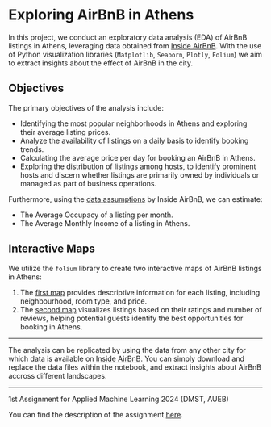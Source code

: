 # Exploring AirBnB in Athens
In this project, we conduct an exploratory data analysis (EDA) of AirBnB listings in Athens, leveraging data obtained from [Inside AirBnB](https://insideairbnb.com/get-the-data/). With the use of Python visualization libraries (`Matplotlib`, `Seaborn`, `Plotly`, `Folium`) we aim to extract insights about the effect of AirBnB in the city.


## Objectives
The primary objectives of the analysis include:

* Identifying the most popular neighborhoods in Athens and exploring their average listing prices.
* Analyze the availability of listings on a daily basis to identify booking trends.
* Calculating the average price per day for booking an AirBnB in Athens.
* Exploring the distribution of listings among hosts, to identify prominent hosts and discern whether listings are primarily owned by individuals or managed as part of business operations.

Furthermore, using the [data assumptions](https://insideairbnb.com/data-assumptions/) by Inside AirBnB, we can estimate:
* The Average Occupacy of a listing per month.
* The Average Monthly Income of a listing in Athens.

## Interactive Maps

We utilize the `folium` library to create two interactive maps of AirBnB listings in Athens:

1. The [first map](https://github.com/cfragiadakis/Exploring-AirBnB/blob/main/athens_airbnb_map.html) provides descriptive information for each listing, including neighbourhood, room type, and price.
2. The [second map](https://github.com/cfragiadakis/Exploring-AirBnB-in-Athens/blob/main/athens_airbnb_map2.html) visualizes listings based on their ratings and number of reviews, helping potential guests identify the best opportunities for booking in Athens.


---

The analysis can be replicated by using the data from any other city for which data is available on [Inside AirBnB](https://insideairbnb.com/get-the-data/). You can simply download and replace the data files within the notebook, and extract insights about AirBnB accross different landscapes.

--- 

1st Assignment for Applied Machine Learning 2024 (DMST, AUEB)

You can find the description of the assignment [here](https://github.com/cfragiadakis/Exploring-AirBnB-in-Athens/blob/main/assignment_description.ipynb).
